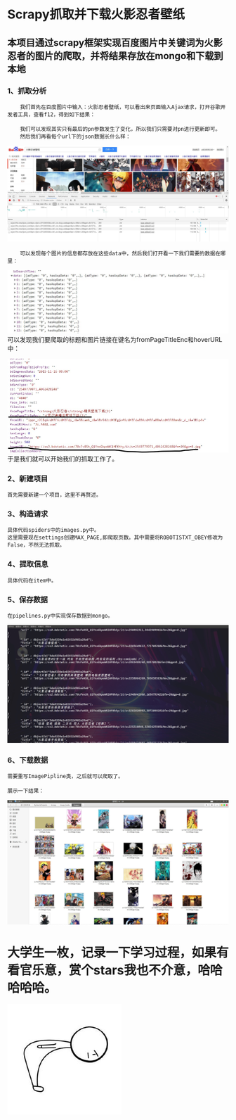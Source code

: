 # Scrapy抓取并下载火影忍者壁纸

## 本项目通过scrapy框架实现百度图片中关键词为火影忍者的图片的爬取，并将结果存放在mongo和下载到本地

### 1、抓取分析

        我们首先在百度图片中输入：火影忍者壁纸，可以看出来页面输入Ajax请求，打开谷歌开发者工具，查看f12，得到如下结果：

        我们可以发现其实只有最后的pn参数发生了变化，所以我们只需要对pn进行更新即可。
        然后我们再看每个url下的json数据长什么样：

![图1](https://raw.githubusercontent.com/love-you-3000/neruto_baidu/master/image_floder/1.jpg)

        可以发现每个图片的信息都存放在这些data中，然后我们打开看一下我们需要的数据在哪里：
	
![图2](https://raw.githubusercontent.com/love-you-3000/neruto_baidu/master/image_floder/2.jpg)
        可以发现我们要爬取的标题和图片链接在键名为fromPageTitleEnc和hoverURL中：
	
![图3](https://raw.githubusercontent.com/love-you-3000/neruto_baidu/master/image_floder/3.jpg)
        于是我们就可以开始我们的抓取工作了。


### 2、新建项目

	首先需要新建一个项目，这里不再赘述。

### 3、构造请求

	具体代码spiders中的images.py中。
	这里需要现在settings创建MAX_PAGE,即爬取页数。其中需要将ROBOTISTXT_OBEY修改为False，不然无法抓取。
	
### 4、提取信息

	具体代码在item中。
	
### 5、保存数据

	在pipelines.py中实现保存数据到mongo。
![图4](https://raw.githubusercontent.com/love-you-3000/neruto_baidu/master/image_floder/4.jpg)

### 6、下载数据

	需要重写ImagePipline类，之后就可以爬取了。

	展示一下结果：
	
![图5](https://raw.githubusercontent.com/love-you-3000/neruto_baidu/master/image_floder/5.jpg)



# 大学生一枚，记录一下学习过程，如果有看官乐意，赏个stars我也不介意，哈哈哈哈哈。
![图6](https://raw.githubusercontent.com/love-you-3000/neruto_baidu/master/image_floder/6.jpg)
        
